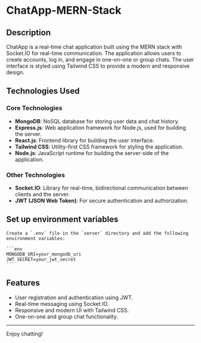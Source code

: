 # ChatApp-MERN-Stack

## Description

ChatApp is a real-time chat application built using the MERN stack with Socket.IO for real-time communication. The application allows users to create accounts, log in, and engage in one-on-one or group chats. The user interface is styled using Tailwind CSS to provide a modern and responsive design.

## Technologies Used

### Core Technologies

- **MongoDB**: NoSQL database for storing user data and chat history.
- **Express.js**: Web application framework for Node.js, used for building the server.
- **React.js**: Frontend library for building the user interface.
- **Tailwind CSS**: Utility-first CSS framework for styling the application.
- **Node.js**: JavaScript runtime for building the server-side of the application.

### Other Technologies

- **Socket.IO**: Library for real-time, bidirectional communication between clients and the server.
- **JWT (JSON Web Token)**: For secure authentication and authorization.

## Set up environment variables

    Create a `.env` file in the `server` directory and add the following environment variables:

    ```env
    MONGODB_URI=your_mongodb_uri
    JWT_SECRET=your_jwt_secret
    ```

## Features

- User registration and authentication using JWT.
- Real-time messaging using Socket.IO.
- Responsive and modern UI with Tailwind CSS.
- One-on-one and group chat functionality.

---

Enjoy chatting!
